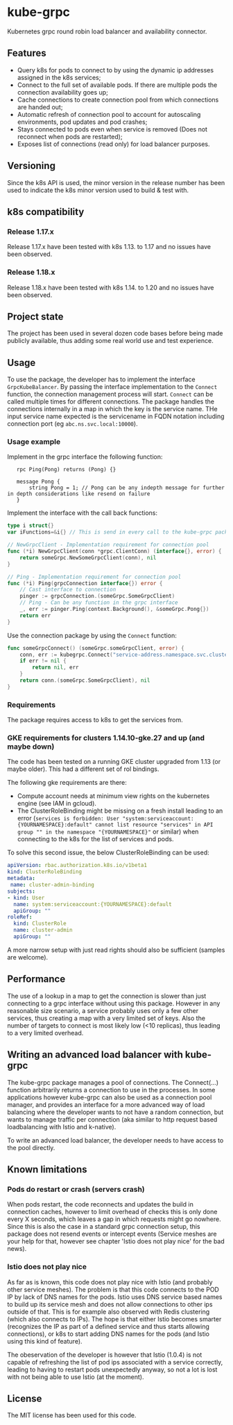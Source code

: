 # kube-grpc

Kubernetes grpc round robin load balancer and availability connector.

## Features

* Query k8s for pods to connect to by using the dynamic ip addresses assigned in the k8s services;
* Connect to the full set of available pods. If there are multiple pods the connection availability goes up;
* Cache connections to create connection pool from which connections are handed out;
* Automatic refresh of connection pool to account for autoscaling environments, pod updates and pod crashes;
* Stays connected to pods even when service is removed (Does not reconnect when pods are restarted);
* Exposes list of connections (read only) for load balancer purposes.

## Versioning

Since the k8s API is used, the minor version in the release number has been used to indicate the k8s minor version used to build & test with.

## k8s compatibility

### Release 1.17.x

Release 1.17.x have been tested with k8s 1.13. to 1.17 and no issues have been observed.

### Release 1.18.x

Release 1.18.x have been tested with k8s 1.14. to 1.20 and no issues have been observed.

## Project state

The project has been used in several dozen code bases before being made publicly available, thus adding some real world use and test experience.

## Usage

To use the package, the developer has to implement the interface `GrpcKubeBalancer`.
By passing the interface implementation to the `Connect` function, the connection management process will start. `Connect` can be called multiple times for different connections. The package handles the connections internally in a map in which the key is the service name. THe input service name expected is the servicename in FQDN notation including connection port (eg `abc.ns.svc.local:10000`).

### Usage example

Implement in the grpc interface the following function:

```proto3
   rpc Ping(Pong) returns (Pong) {}

   message Pong {
       string Pong = 1; // Pong can be any indepth message for further in depth considerations like resend on failure
   }
```

Implement the interface with the call back functions:

```go
type i struct{}
var iFunctions=&i{} // This is send in every call to the kube-grpc package

// NewGrpcClient - Implementation requirement for connection pool
func (*i) NewGrpcClient(conn *grpc.ClientConn) (interface{}, error) {
	return someGrpc.NewSomeGrpcClient(conn), nil
}

// Ping - Implementation requirement for connection pool
func (*i) Ping(grpcConnection interface{}) error {
	// Cast interface to connection
	pinger := grpcConnection.(someGrpc.SomeGrpcClient)
	// Ping - Can be any function in the grpc interface
	_, err := pinger.Ping(context.Background(), &someGrpc.Pong{})
	return err
}
```

Use the connection package by using the `Connect` function:

```go
func someGrpcConnect() (someGrpc.someGrpcClient, error) {
	conn, err := kubegrpc.Connect("service-address.namespace.svc.cluster.local:portnumber", iFunctions)
	if err != nil {
		return nil, err
	}
	return conn.(someGrpc.SomeGrpcClient), nil
}
```

### Requirements

The package requires access to k8s to get the services from.

### GKE requirements for clusters 1.14.10-gke.27 and up (and maybe down)

The code has been tested on a running GKE cluster upgraded from 1.13 (or maybe older). This had a different set of rol bindings.

The following gke requirements are there:

* Compute account needs at minimum view rights on the kubernetes engine (see IAM in gcloud).
* The ClusterRoleBinding might be missing on a fresh install leading to an error (`services is forbidden: User "system:serviceaccount:{YOURNAMESPACE}:default" cannot list resource "services" in API group "" in the namespace "{YOURNAMESPACE}"` or similar) when connecting to the k8s for the list of services and pods.

To solve this second issue, the below ClusterRoleBinding can be used:

```yaml
apiVersion: rbac.authorization.k8s.io/v1beta1
kind: ClusterRoleBinding
metadata:
 name: cluster-admin-binding
subjects:
- kind: User
  name: system:serviceaccount:{YOURNAMESPACE}:default
  apiGroup: ""
roleRef:
  kind: ClusterRole
  name: cluster-admin
  apiGroup: ""
```

A more narrow setup with just read rights should also be sufficient (samples are welcome).

## Performance

The use of a lookup in a map to get the connection is slower than just connecting to a grpc interface without using this package. However in any reasonable size scenario, a service probably uses only a few other services, thus creating a map with a very limited set of keys. Also the number of targets to connect is most likely low (<10 replicas), thus leading to a very limited overhead.

## Writing an advanced load balancer with kube-grpc

The kube-grpc package manages a pool of connections. The Connect(...) function arbitrarily returns a connection to use in the processes. In some applications however kube-grpc can also be used as a connection pool manager, and provides an interface for a more advanced way of load balancing where the developer wants to not have a random connection, but wants to manage traffic per connection (aka similar to http request based loadbalancing with Istio and k-native).

To write an advanced load balancer, the developer needs to have access to the pool directly.

## Known limitations

### Pods do restart or crash (servers crash)

When pods restart, the code reconnects and updates the build in connection caches, however to limit overhead of checks this is only done every X seconds, which leaves a gap in which requests might go nowhere. Since this is also the case in a standard grpc connection setup, this package does not resend events or intercept events (Service meshes are your help for that, however see chapter 'Istio does not play nice' for the bad news).

### Istio does not play nice

As far as is known, this code does not play nice with Istio (and probably other service meshes). The problem is that this code connects to the POD IP by lack of DNS names for the pods. Istio uses DNS service based names to build up its service mesh and does not allow connections to other ips outside of that. This is for example also observed with Redis clustering (which also connects to IPs).
The hope is that either Istio becomes smarter (recognizes the IP as part of a defined service and thus starts allowing connections), or k8s to start adding DNS names for the pods (and Istio using this kind of feature).

The obeservation of the developer is however that Istio (1.0.4) is not capable of refreshing the list of pod ips associated with a service correctly, leading to having to restart pods unexpectedly anyway, so not a lot is lost with not being able to use Istio (at the moment).

## License

The MIT license has been used for this code.
